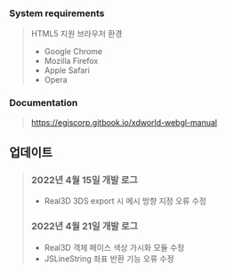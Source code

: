 ### System requirements
> HTML5 지원 브라우저 환경
> * Google Chrome
> * Mozilla Firefox
> * Apple Safari
> * Opera

### Documentation
> https://egiscorp.gitbook.io/xdworld-webgl-manual

## 업데이트
> ### 2022년 4월 15일 개발 로그
> * Real3D 3DS export 시 메시 방향 지정 오류 수정
> ### 2022년 4월 21일 개발 로그
> * Real3D 객체 페이스 색상 가시화 모듈 수정
> * JSLineString 좌표 반환 기능 오류 수정
